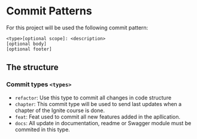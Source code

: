 # Commit Patterns

For this project will be used the following commit pattern:

    <type>[optional scope]: <description>
    [optional body]
    [optional footer]

## The structure

### Commit types `<types>`

- `refactor`: Use this type to commit all changes in code structure
- `chapter`: This commit type will be used to send last updates when a chapter of the Ignite course is done.
- `feat`: Feat used to commit all new features added in the apllication.
- `docs`: All update in documentation, readme or Swagger module must be commited in this type.